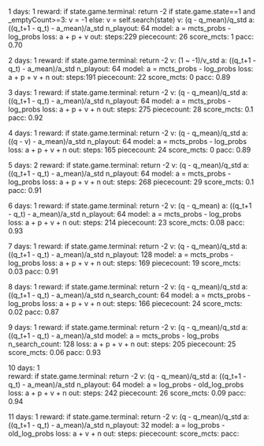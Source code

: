 1   days: 1
    reward:
        if state.game.terminal: return -2
        if state.game.state==1 and _emptyCount>=3:
            v = -1
        else:
            v = self.search(state)
    v: (q - q_mean)/q_std
    a: ((q_t+1 - q_t) - a_mean)/a_std
    n_playout: 64 
    model: a = mcts_probs - log_probs 
    loss: a + p + v
    out: 
        steps:229
        piececount: 26
        score_mcts: 1
        pacc: 0.70

2   days: 1
    reward:
        if state.game.terminal: return -2
    v: (1 ~ -1)/v_std 
    a: ((q_t+1 - q_t) - a_mean)/a_std
    n_playout: 64 
    model: a = mcts_probs - log_probs 
    loss: a + p + v + n
    out: 
        steps:191
        piececount: 22
        score_mcts: 0
        pacc: 0.89

3   days: 1
    reward:
        if state.game.terminal: return -2
    v: (q - q_mean)/q_std
    a: ((q_t+1 - q_t) - a_mean)/a_std
    n_playout: 64 
    model: a = mcts_probs - log_probs 
    loss: a + p + v + n
    out: 
        steps: 275
        piececount: 28
        score_mcts: 0.1
        pacc: 0.92

4   days: 1
    reward:
        if state.game.terminal: return -2
    v: (q - q_mean)/q_std
    a: ((q - v) - a_mean)/a_std
    n_playout: 64 
    model: a = mcts_probs - log_probs 
    loss: a + p + v + n
    out: 
        steps: 165
        piececount: 24
        score_mcts: 0
        pacc: 0.89

5   days: 2
    reward:
        if state.game.terminal: return -2
    v: (q - q_mean)/q_std
    a: ((q_t+1 - q_t) - a_mean)/a_std
    n_playout: 64 
    model: a = mcts_probs - log_probs 
    loss: a + p + v + n
    out: 
        steps: 268
        piececount: 29
        score_mcts: 0.1
        pacc: 0.91

6   days: 1
    reward:
        if state.game.terminal: return -2
    v: (q - q_mean)
    a: ((q_t+1 - q_t) - a_mean)/a_std
    n_playout: 64 
    model: a = mcts_probs - log_probs 
    loss: a + p + v + n
    out: 
        steps: 214
        piececount: 23
        score_mcts: 0.08
        pacc: 0.93

7   days: 1
    reward:
        if state.game.terminal: return -2
    v: (q - q_mean)/q_std
    a: ((q_t+1 - q_t) - a_mean)/a_std
    n_playout: 128
    model: a = mcts_probs - log_probs 
    loss: a + p + v + n
    out: 
        steps: 169
        piececount: 19
        score_mcts: 0.03
        pacc: 0.91

8  days: 1
    reward:
        if state.game.terminal: return -2
    v: (q - q_mean)/q_std
    a: ((q_t+1 - q_t) - a_mean)/a_std
    n_search_count: 64
    model: a = mcts_probs - log_probs 
    loss: a + p + v + n
    out: 
        steps: 166
        piececount: 24
        score_mcts: 0.02
        pacc: 0.87

9  days: 1
    reward:
        if state.game.terminal: return -2
    v: (q - q_mean)/q_std
    a: ((q_t+1 - q_t) - a_mean)/a_std
    model: a = mcts_probs - log_probs 
    n_search_count: 128
    loss: a + p + v + n
    out: 
        steps: 205
        piececount: 25
        score_mcts: 0.06
        pacc: 0.93

10  days: 1  
    reward:
        if state.game.terminal: return -2
    v: (q - q_mean)/q_std
    a: ((q_t+1 - q_t) - a_mean)/a_std
    n_playout: 64
    model: a = log_probs - old_log_probs
    loss: a + p + v + n
    out: 
        steps: 242
        piececount: 26
        score_mcts: 0.09
        pacc: 0.94

11  days: 1
    reward:
        if state.game.terminal: return -2
    v: (q - q_mean)/q_std
    a: ((q_t+1 - q_t) - a_mean)/a_std
    n_playout: 32
    model: a = log_probs - old_log_probs
    loss: a + v + n
    out: 
        steps: 
        piececount: 
        score_mcts: 
        pacc: 

